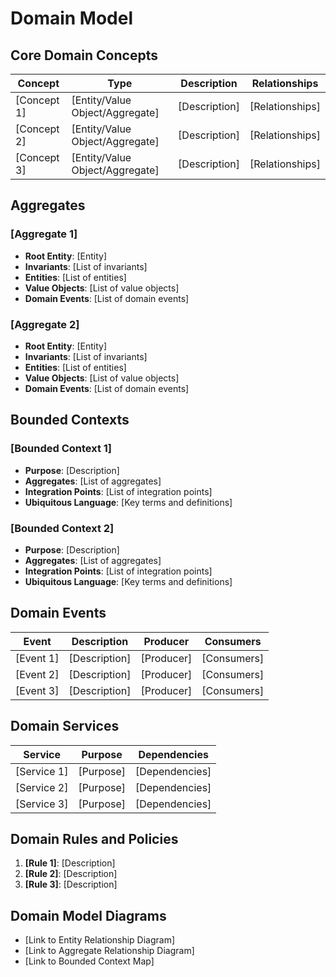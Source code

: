 # Domain Model

## Core Domain Concepts

| Concept     | Type                            | Description   | Relationships   |
| ----------- | ------------------------------- | ------------- | --------------- |
| [Concept 1] | [Entity/Value Object/Aggregate] | [Description] | [Relationships] |
| [Concept 2] | [Entity/Value Object/Aggregate] | [Description] | [Relationships] |
| [Concept 3] | [Entity/Value Object/Aggregate] | [Description] | [Relationships] |

## Aggregates

### [Aggregate 1]

- **Root Entity**: [Entity]
- **Invariants**: [List of invariants]
- **Entities**: [List of entities]
- **Value Objects**: [List of value objects]
- **Domain Events**: [List of domain events]

### [Aggregate 2]

- **Root Entity**: [Entity]
- **Invariants**: [List of invariants]
- **Entities**: [List of entities]
- **Value Objects**: [List of value objects]
- **Domain Events**: [List of domain events]

## Bounded Contexts

### [Bounded Context 1]

- **Purpose**: [Description]
- **Aggregates**: [List of aggregates]
- **Integration Points**: [List of integration points]
- **Ubiquitous Language**: [Key terms and definitions]

### [Bounded Context 2]

- **Purpose**: [Description]
- **Aggregates**: [List of aggregates]
- **Integration Points**: [List of integration points]
- **Ubiquitous Language**: [Key terms and definitions]

## Domain Events

| Event     | Description   | Producer   | Consumers   |
| --------- | ------------- | ---------- | ----------- |
| [Event 1] | [Description] | [Producer] | [Consumers] |
| [Event 2] | [Description] | [Producer] | [Consumers] |
| [Event 3] | [Description] | [Producer] | [Consumers] |

## Domain Services

| Service     | Purpose   | Dependencies   |
| ----------- | --------- | -------------- |
| [Service 1] | [Purpose] | [Dependencies] |
| [Service 2] | [Purpose] | [Dependencies] |
| [Service 3] | [Purpose] | [Dependencies] |

## Domain Rules and Policies

1. **[Rule 1]**: [Description]
2. **[Rule 2]**: [Description]
3. **[Rule 3]**: [Description]

## Domain Model Diagrams

- [Link to Entity Relationship Diagram]
- [Link to Aggregate Relationship Diagram]
- [Link to Bounded Context Map]
